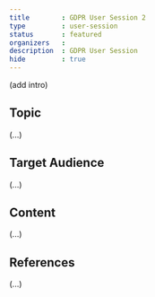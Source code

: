 ```yaml
---
title        : GDPR User Session 2
type         : user-session
status       : featured
organizers   : 
description  : GDPR User Session
hide         : true
---
```


(add intro)

## Topic

(...)

## Target Audience

(...)

## Content

(...)

## References

(...)
